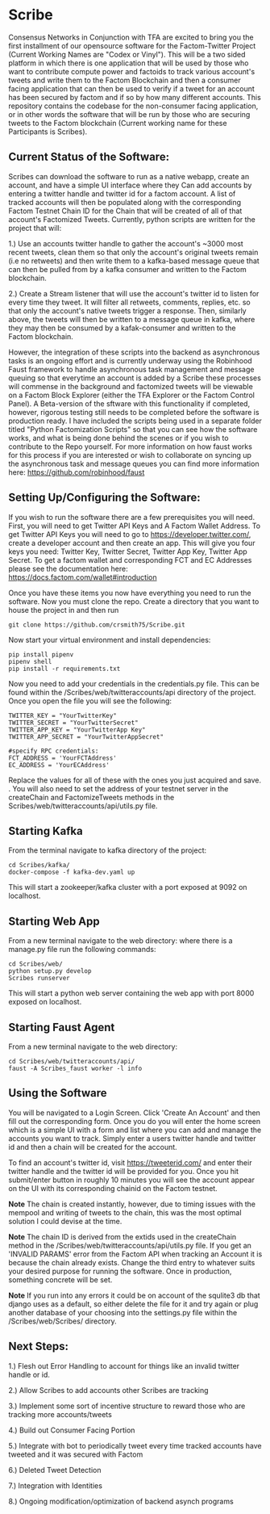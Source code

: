 # Scribe

Consensus Networks in Conjunction with TFA are excited to bring you the first installment of our opensource software for the
Factom-Twitter Project (Current Working Names are "Codex or Vinyl"). This will be a two sided platform in which there
is one application that will be used by those who want to contribute compute power and factoids to track various account's 
tweets and write them to the Factom Blockchain and then a consumer facing application that can then be used to verify if
a tweet for an account has been secured by factom and if so by how many different accounts. This repository contains the codebase
for the non-consumer facing application, or in other words the software that will be run by those who are securing tweets to
the Factom blockchain (Current working name for these Participants is Scribes).

## Current Status of the Software:
Scribes can download the software to run as a native webapp, create an account, and have a simple UI interface where they
Can add accounts by entering a twitter handle and twitter id for a factom account. A list of tracked accounts will then 
be populated along with the corresponding Factom Testnet Chain ID for the Chain that will be created of all of that account's
Factomized Tweets. Currently, python scripts are written for the project that will:

1.) Use an accounts twitter handle to gather the account's ~3000 most recent tweets, clean them so that only the account's
original tweets remain (i.e no retweets) and then write them to a kafka-based message queue that can then be pulled from by 
a kafka consumer and written to the Factom blockchain.

2.) Create a Stream listener that will use the account's twitter id to listen for every time they tweet. It will filter all
retweets, comments, replies, etc. so that only the account's native tweets trigger a response. Then, similarly above, the
tweets will then be written to a message queue in kafka, where they may then be consumed by a kafak-consumer and written 
to the Factom blockchain.

However, the integration of these scripts into the backend as asynchronous tasks is an ongoing effort and is currently underway
using the Robinhood Faust framework to handle asynchronous task management and message queuing so that everytime an account
is added by a Scribe these processes will commense in the background and factomized tweets will be viewable on a Factom Block 
Explorer (either the TFA Explorer or the Factom Control Panel). A Beta-version of the sftware with this functionality if completed, however, rigorous testing still needs to be completed before the software is production ready. I have included the scripts being used in a separate folder titled "Python Factomization Scripts" so that you can see how the software works, and what is being done behind the scenes or if you wish to contribute to the Repo yourself. For more information on how faust works for this process if you are interested or wish to collaborate on syncing up the asynchronous task and message queues you can find more information here: https://github.com/robinhood/faust

## Setting Up/Configuring the Software:

If you wish to run the software there are a few prerequisites you will need. First, you will need to get Twitter API Keys and
A Factom Wallet Address. To get Twitter API Keys you will need to go to https://developer.twitter.com/, create a developer
account and then create an app. This will give you four keys you need: Twitter Key, Twitter Secret, Twitter App Key, Twitter App Secret. To get a factom wallet and corresponding FCT and EC Addresses please see the documentation here: https://docs.factom.com/wallet#introduction

Once you have these items you now have everything you need to run the software. Now you must clone the repo. Create a directory that you want to house the project in and then run

`git clone https://github.com/crsmith75/Scribe.git`

Now start your virtual environment and install dependencies:
```
pip install pipenv
pipenv shell
pip install -r requirements.txt
```
Now you need to add your credentials in the credentials.py file. This can
be found within the /Scribes/web/twitteraccounts/api directory of the project. Once you open the file you will see the following:
```
TWITTER_KEY = "YourTwitterKey"
TWITTER_SECRET = "YourTwitterSecret"
TWITTER_APP_KEY = "YourTwitterApp Key"
TWITTER_APP_SECRET = "YourTwitterAppSecret"

#specify RPC credentials:
FCT_ADDRESS = 'YourFCTAddress'
EC_ADDRESS = 'YourECAddress'
```
Replace the values for all of these with the ones you just acquired and save. . You will also need to set the address of your testnet server in the createChain and FactomizeTweets methods in the Scribes/web/twitteraccounts/api/utils.py file.

## Starting Kafka
From the terminal navigate to kafka directory of the project:
```
cd Scribes/kafka/
docker-compose -f kafka-dev.yaml up
```
This will start a zookeeper/kafka cluster with a port exposed at 9092 on localhost.

## Starting Web App
From a new terminal navigate to the web directory:
where there is a manage.py file run the following commands:
```
cd Scribes/web/
python setup.py develop
Scribes runserver
```
This will start a python web server containing the web app with port 8000 exposed on localhost.

## Starting Faust Agent
From a new terminal navigate to the web directory:
```
cd Scribes/web/twitteraccounts/api/
faust -A Scribes_faust worker -l info
```
## Using the Software
You will be navigated to a Login Screen. Click 'Create An Account' and then fill out the corresponding form. Once you do you will enter the home screen which is a simple UI with a form and list where you can add and manage the accounts you want to track. Simply enter a users twitter handle and twitter id and then a chain will be created for the account. 

To find an account's twitter id, visit https://tweeterid.com/ and enter their twitter handle and the twitter id will be provided for you. Once you hit submit/enter button in roughly 10 minutes you will see the account appear on the UI with its corresponding chainid on the Factom testnet. 

**Note** The chain is created instantly, however, due to timing issues with the mempool and writing of tweets to the chain, this was the most optimal solution I could devise at the time. 

**Note** The chain ID is derived from the extids used in the createChain method in the /Scribes/web/twitteraccounts/api/utils.py file. If you get an 'INVALID PARAMS' error from the Factom API when tracking an Account it is because the chain  already exists. Change the third entry to whatever suits your desired purpose for running the software. Once in production, something concrete will be set.

**Note** If you run into any errors it could be on account of the squlite3 db that django uses as a default, so either delete the file for it and try again or plug another database of your choosing into the settings.py file within the /Scribes/web/Scribes/ directory. 

## Next Steps:

1.) Flesh out Error Handling to account for things like an invalid twitter handle or id.

2.) Allow Scribes to add accounts other Scribes are tracking

3.) Implement some sort of incentive structure to reward those who are tracking more accounts/tweets

4.) Build out Consumer Facing Portion

5.) Integrate with bot to periodically tweet every time tracked accounts have tweeted and it was secured with Factom

6.) Deleted Tweet Detection

7.) Integration with Identities

8.) Ongoing modification/optimization of backend asynch programs
